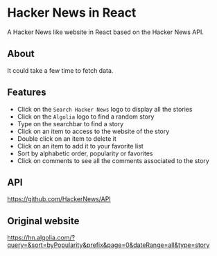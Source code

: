 # Hacker News in React

A Hacker News like website in React based on the Hacker News API.

## About

It could take a few time to fetch data.

## Features

- Click on the `Search Hacker News` logo to display all the stories
- Click on the `Algolia` logo to find a random story
- Type on the searchbar to find a story
- Click on an item to access to the website of the story
- Double click on an item to delete it
- Click on an item to add it to your favorite list
- Sort by alphabetic order, popularity or favorites
- Click on comments to see all the comments associated to the story

## API

https://github.com/HackerNews/API

## Original website

https://hn.algolia.com/?query=&sort=byPopularity&prefix&page=0&dateRange=all&type=story
